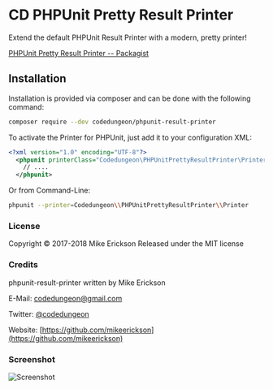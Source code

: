 # CD PHPUnit Pretty Result Printer

Extend the default PHPUnit Result Printer with a modern, pretty printer!

[PHPUnit Pretty Result Printer -- Packagist](https://packagist.org/packages/codedungeon/phpunit-result-printer)

## Installation

Installation is provided via composer and can be done with the following command:

```bash
composer require --dev codedungeon/phpunit-result-printer
```

To activate the Printer for PHPUnit, just add it to your configuration XML:

  ```xml
  <?xml version="1.0" encoding="UTF-8"?>
    <phpunit printerClass="Codedungeon\PHPUnitPrettyResultPrinter\Printer">
      // ....
    </phpunit>
  ```

Or from Command-Line:

  ```bash
  phpunit --printer=Codedungeon\\PHPUnitPrettyResultPrinter\\Printer
  ```

### License

Copyright &copy; 2017-2018 Mike Erickson
Released under the MIT license

### Credits

phpunit-result-printer written by Mike Erickson

E-Mail: [codedungeon@gmail.com](mailto:codedungeon@gmail.com)

Twitter: [@codedungeon](http://twitter.com/codedungeon)

Website: [https://github.com/mikeerickson](https://github.com/mikeerickson)

### Screenshot

![Screenshot](https://github.com/mikeerickson/phpunit-pretty-result-printer/blob/master/sample.png)
